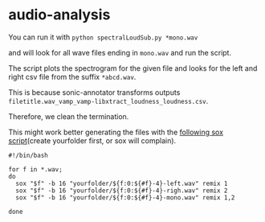 # audio-analysis

You can run it with ``` python spectralLoudSub.py *mono.wav ```

and will look for all wave files ending in ``` mono.wav ``` and run the script.

The script plots the spectrogram for the given file and looks for the left and right csv file from the suffix ```*abcd.wav```.

This is because sonic-annotator transforms outputs ``` filetitle.wav_vamp_vamp-libxtract_loudness_loudness.csv ```.

Therefore, we clean the termination.

This might work better generating the files with the [following sox script](https://github.com/amilo/audio-analysis/blob/master/split-and-mix.sh)(create yourfolder first, or sox will complain).

``` 
#!/bin/bash

for f in *.wav;  
do 
  sox "$f" -b 16 "yourfolder/${f:0:${#f}-4}-left.wav" remix 1  
  sox "$f" -b 16 "yourfolder/${f:0:${#f}-4}-righ.wav" remix 2  
  sox "$f" -b 16 "yourfolder/${f:0:${#f}-4}-mono.wav" remix 1,2  
  
done  
```
